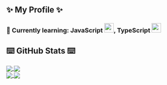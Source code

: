 ## ✨ My Profile ✨
### 🍹 Currently learning: JavaScript <img width="25" height="25" src="https://media0.giphy.com/media/ln7z2eWriiQAllfVcn/source.gif">, TypeScript <img width="25" height="25" src="https://upload.wikimedia.org/wikipedia/commons/thumb/4/4c/Typescript_logo_2020.svg/1200px-Typescript_logo_2020.svg.png">

## ⌨️ GitHub Stats ⌨️
<a href="">
<img align="center" src="https://github-readme-stats.vercel.app/api?username=Dennis1507&theme=tokyonight" />
</a>
<a href="">
<img align="center" src="https://github-readme-stats.vercel.app/api/wakatime?username=Denn1s&theme=tokyonight" />
</a>
</br>
<a href="https://github.com/dennis1507/discord_bot">
<img align="center" src="https://github-readme-stats.vercel.app/api/pin/?username=dennis1507&repo=discord_bot&theme=tokyonight" />
</a>
<a href="">
<img align="center" src="https://github-readme-stats.vercel.app/api/top-langs/?username=dennis1507&layout=compact&theme=tokyonight" />
</a>
